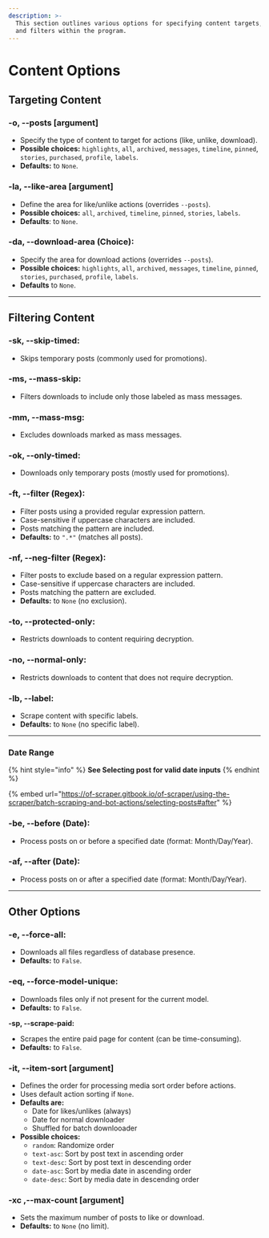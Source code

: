```yaml
---
description: >-
  This section outlines various options for specifying content targets, actions,
  and filters within the program.
---
```


# Content Options

## Targeting Content

### **-o, --posts** \[argument]

* Specify the type of content to target for actions (like, unlike, download).
* **Possible choices:** `highlights`, `all`, `archived`, `messages`, `timeline`, `pinned`, `stories`, `purchased`, `profile`, `labels`.
* **Defaults:** to `None`.

### **-la, --like-area** \[argument]

* Define the area for like/unlike actions (overrides `--posts`).
* **Possible choices:** `all`, `archived`, `timeline`, `pinned`, `stories`, `labels`.
* **Defaults**: to `None`.

### **-da, --download-area (Choice):**

* Specify the area for download actions (overrides `--posts`).
* **Possible choices:** `highlights`, `all`, `archived`, `messages`, `timeline`, `pinned`, `stories`, `purchased`, `profile`, `labels`.
* **Defaults** to `None`.



***

## Filtering Content

### **-sk, --skip-timed:**

* Skips temporary posts (commonly used for promotions).

### **-ms, --mass-skip:**

* Filters downloads to include only those labeled as mass messages.

### **-mm, --mass-msg:**

* Excludes downloads marked as mass messages.

### **-ok, --only-timed:**

* Downloads only temporary posts (mostly used for promotions).

### **-ft, --filter (Regex):**

* Filter posts using a provided regular expression pattern.
* Case-sensitive if uppercase characters are included.
* Posts matching the pattern are included.
* **Defaults:** to `".*"` (matches all posts).

### **-nf, --neg-filter (Regex):**

* Filter posts to exclude based on a regular expression pattern.
* Case-sensitive if uppercase characters are included.
* Posts matching the pattern are excluded.
* **Defaults:** to `None` (no exclusion).

### **-to, --protected-only:**

* Restricts downloads to content requiring decryption.

### **-no, --normal-only:**

* Restricts downloads to content that does not require decryption.

### **-lb, --label:**

* Scrape content with specific labels.
* **Defaults:** to `None` (no specific label).





***

### Date Range

{% hint style="info" %}
**See Selecting post for valid date inputs**
{% endhint %}

{% embed url="https://of-scraper.gitbook.io/of-scraper/using-the-scraper/batch-scraping-and-bot-actions/selecting-posts#after" %}

### **-be, --before (Date):**

* Process posts on or before a specified date (format: Month/Day/Year).

### **-af, --after (Date):**

* Process posts on or after a specified date (format: Month/Day/Year).



***

## Other Options

### **-e, --force-all:**

* Downloads all files regardless of database presence.
* **Defaults:** to `False`.

### **-eq, --force-model-unique:**

* Downloads files only if not present for the current model.
* **Defaults:** to `False`.

**-sp, --scrape-paid:**

* Scrapes the entire paid page for content (can be time-consuming).
* **Defaults:** to `False`.

### **-it, --item-sort** \[argument]

* Defines the order for processing media sort order before actions.
* Uses default action sorting if `None`.
* **Defaults are:**
  * Date for likes/unlikes (always)
  * Date for normal downloader
  * Shuffled for batch downlooader
* **Possible choices:**&#x20;
  * `random`: Randomize order&#x20;
  * `text-asc`: Sort by post text in ascending order&#x20;
  * `text-desc`: Sort by post text in descending order
  * `date-asc`: Sort by media date in ascending order
  * `date-desc`: Sort by media date in descending order

### **-xc ,--max-count** \[argument]

* Sets the maximum number of posts to like or download.
* **Defaults:** to `None` (no limit).
